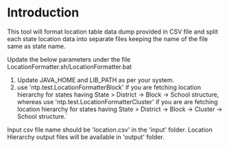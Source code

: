 # Introduction
This tool will format location table data dump provided in CSV file and split each state location data into separate files keeping the name of the file same as state name.

Update the below parameters under the file LocationFormatter.sh/LocationFormatter.bat

1. Update JAVA_HOME and LIB_PATH as per your system.
2. use 'ntp.test.LocationFormatterBlock' if you are fetching location hierarchy for states having State > District -> Block -> School structure, whereas use 'ntp.test.LocationFormatterCluster' if you are are fetching location hierarchy for states having State > District -> Block -> Cluster -> School structure.`


Input csv file name should be 'location.csv' in the 'input' folder.
Location Hierarchy output files will be available in 'output' folder.
